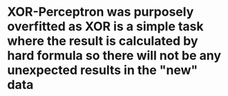 # XOR-Perceptron was purposely overfitted as XOR is a simple task where the result is calculated by hard formula so there will not be any unexpected results in the "new" data
